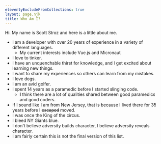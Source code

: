 ```yaml
---
eleventyExcludeFromCollections: true
layout: page.njk
title: Who Am I?
---
```


Hi. My name is Scott Stroz and here is a little about me.

- I am a developer with over 20 years of experience in a variety of different languages.
  - My current interests include Vue.js and Micronaut
- I love to tinker.
- I have an unquenchable thirst for knowledge, and I get excited about learning new things.
- I want to share my experiences so others can learn from my mistakes.
- I love dogs.
- I am an avid golfer.
- I spent 14 years as a paramedic before I started slinging code.
  - I think there are a lot of qualities shared between good paramedics and good coders.
- If I sound like I am from New Jersey, that is because I lived there for 35 years before I ~~escaped~~ moved.
- I was once the King of the circus.
- I bleed NY Giants blue.
- I don't believe adversity builds character, I believe adversity reveals character.
- I am fairly certain this is not the final version of this list.
